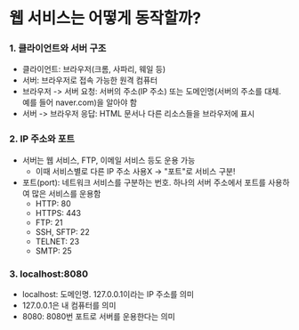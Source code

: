 # 웹 서비스는 어떻게 동작할까?

### 1. 클라이언트와 서버 구조
- 클라이언트: 브라우저(크롬, 사파리, 웨일 등)
- 서버: 브라우저로 접속 가능한 원격 컴퓨터
- 브라우저 -> 서버 요청: 서버의 주소(IP 주소) 또는 도메인명(서버의 주소를 대체. 예를 들어 naver.com)을 알아야 함
- 서버 -> 브라우저 응답: HTML 문서나 다른 리소스들을 브라우저에 표시

### 2. IP 주소와 포트
- 서버는 웹 서비스, FTP, 이메일 서비스 등도 운용 가능
    - 이때 서비스별로 다른 IP 주소 사용X -> "포트"로 서비스 구분!
- 포트(port): 네트워크 서비스를 구분하는 번호. 하나의 서버 주소에서 포트를 사용하여 많은 서비스를 운용함
    - HTTP: 80
    - HTTPS: 443
    - FTP: 21
    - SSH, SFTP: 22
    - TELNET: 23
    - SMTP: 25

### 3. localhost:8080
- localhost: 도메인명. 127.0.0.1이라는 IP 주소를 의미
- 127.0.0.1은 내 컴퓨터를 의미
- 8080: 8080번 포트로 서버를 운용한다는 의미
